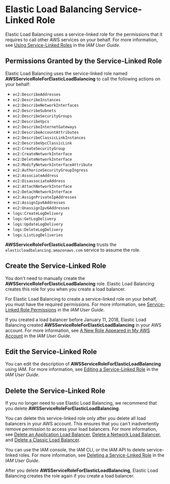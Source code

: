 # Elastic Load Balancing Service\-Linked Role<a name="elb-service-linked-roles"></a>

Elastic Load Balancing uses a service\-linked role for the permissions that it requires to call other AWS services on your behalf\. For more information, see [Using Service\-Linked Roles](https://docs.aws.amazon.com/IAM/latest/UserGuide/using-service-linked-roles.html) in the *IAM User Guide*\.

## Permissions Granted by the Service\-Linked Role<a name="service-linked-role-permissions"></a>

Elastic Load Balancing uses the service\-linked role named **AWSServiceRoleForElasticLoadBalancing** to call the following actions on your behalf:
+ `ec2:DescribeAddresses`
+ `ec2:DescribeInstances`
+ `ec2:DescribeNetworkInterfaces`
+ `ec2:DescribeSubnets`
+ `ec2:DescribeSecurityGroups`
+ `ec2:DescribeVpcs`
+ `ec2:DescribeInternetGateways`
+ `ec2:DescribeAccountAttributes`
+ `ec2:DescribeClassicLinkInstances`
+ `ec2:DescribeVpcClassicLink`
+ `ec2:CreateSecurityGroup`
+ `ec2:CreateNetworkInterface`
+ `ec2:DeleteNetworkInterface`
+ `ec2:ModifyNetworkInterfaceAttribute`
+ `ec2:AuthorizeSecurityGroupIngress`
+ `ec2:AssociateAddress`
+ `ec2:DisassociateAddress`
+ `ec2:AttachNetworkInterface`
+ `ec2:DetachNetworkInterface`
+ `ec2:AssignPrivateIpAddresses`
+ `ec2:AssignIpv6Addresses`
+ `ec2:UnassignIpv6Addresses`
+ `logs:CreateLogDelivery`
+ `logs:GetLogDelivery`
+ `logs:UpdateLogDelivery`
+ `logs:DeleteLogDelivery`
+ `logs:ListLogDeliveries`

**AWSServiceRoleForElasticLoadBalancing** trusts the `elasticloadbalancing.amazonaws.com` service to assume the role\.

## Create the Service\-Linked Role<a name="create-service-linked-role"></a>

You don't need to manually create the **AWSServiceRoleForElasticLoadBalancing** role\. Elastic Load Balancing creates this role for you when you create a load balancer\.

For Elastic Load Balancing to create a service\-linked role on your behalf, you must have the required permissions\. For more information, see [Service\-Linked Role Permissions](https://docs.aws.amazon.com/IAM/latest/UserGuide/using-service-linked-roles.html#service-linked-role-permissions) in the *IAM User Guide*\.

If you created a load balancer before January 11, 2018, Elastic Load Balancing created **AWSServiceRoleForElasticLoadBalancing** in your AWS account\. For more information, see [A New Role Appeared in My AWS Account](https://docs.aws.amazon.com/IAM/latest/UserGuide/troubleshoot_roles.html#troubleshoot_roles_new-role-appeared) in the *IAM User Guide*\.

## Edit the Service\-Linked Role<a name="edit-service-linked-role"></a>

You can edit the description of **AWSServiceRoleForElasticLoadBalancing** using IAM\. For more information, see [Editing a Service\-Linked Role](https://docs.aws.amazon.com/IAM/latest/UserGuide/using-service-linked-roles.html#edit-service-linked-role) in the *IAM User Guide*\.

## Delete the Service\-Linked Role<a name="delete-service-linked-role"></a>

If you no longer need to use Elastic Load Balancing, we recommend that you delete **AWSServiceRoleForElasticLoadBalancing**\.

You can delete this service\-linked role only after you delete all load balancers in your AWS account\. This ensures that you can't inadvertently remove permission to access your load balancers\. For more information, see [Delete an Application Load Balancer](https://docs.aws.amazon.com/elasticloadbalancing/latest/application/load-balancer-delete.html), [Delete a Network Load Balancer](https://docs.aws.amazon.com/elasticloadbalancing/latest/network/load-balancer-delete.html), and [Delete a Classic Load Balancer](https://docs.aws.amazon.com/elasticloadbalancing/latest/classic/elb-getting-started.html#delete-load-balancer)\.

You can use the IAM console, the IAM CLI, or the IAM API to delete service\-linked roles\. For more information, see [Deleting a Service\-Linked Role](https://docs.aws.amazon.com/IAM/latest/UserGuide/using-service-linked-roles.html#delete-service-linked-role) in the *IAM User Guide*\.

After you delete **AWSServiceRoleForElasticLoadBalancing**, Elastic Load Balancing creates the role again if you create a load balancer\.